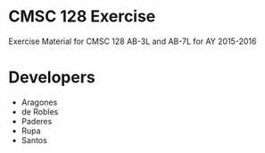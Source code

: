 CMSC 128 Exercise
======

Exercise Material for CMSC 128 AB-3L and AB-7L for AY 2015-2016

Developers
======
* Aragones
* de Robles
* Paderes
* Rupa
* Santos

